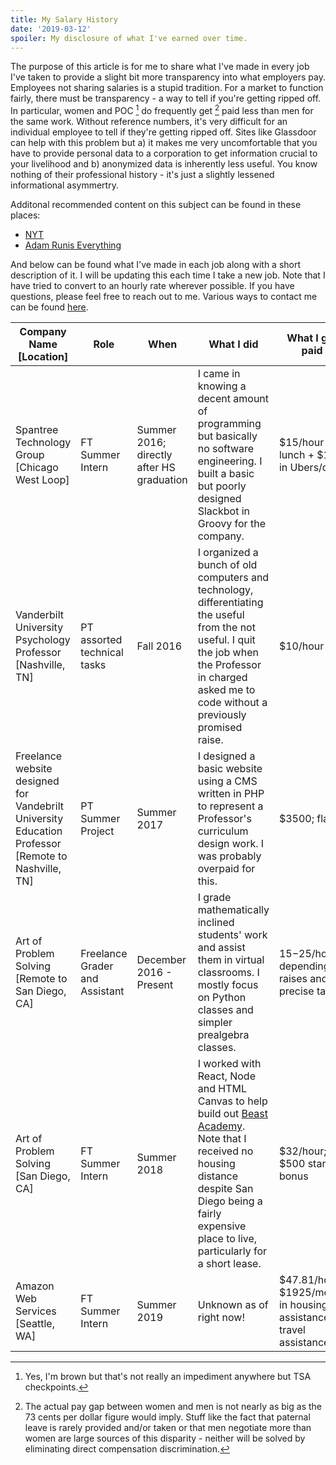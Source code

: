 ```yaml
---
title: My Salary History
date: '2019-03-12'
spoiler: My disclosure of what I've earned over time.
---
```


The purpose of this article is for me to share what I've made in every job I've taken to provide a slight bit more transparency into what employers pay. Employees not sharing salaries is a stupid tradition. For a market to function fairly, there must be transparency - a way to tell if you're getting ripped off. In particular, women and POC [^1] do frequently get [^2] paid less than men for the same work. Without reference numbers, it's very difficult for an individual employee to tell if they're getting ripped off. Sites like Glassdoor can help with this problem but a) it makes me very uncomfortable that you have to provide personal data to a corporation to get information crucial to your livelihood and b) anonymized data is inherently less useful. You know nothing of their professional history - it's just a slightly lessened informational asymmertry.

Additonal recommended content on this subject can be found in these places:

- [NYT](https://www.nytimes.com/2018/08/31/smarter-living/pay-secrecy-national-labor-rights-act.html)
- [Adam Runis Everything](https://www.youtube.com/watch?v=7xH7eGFuSYI)

And below can be found what I've made in each job along with a short description of it. I will be updating this each time I take a new job. Note that I have tried to convert to an hourly rate wherever possible. If you have questions, please feel free to reach out to me. Various ways to contact me can be found [here](https://benc.io).

| Company Name [Location]                                                                            | Role                           | When                                      | What I did                                                                                                                                                                                                                                | What I got paid                                                   |
| -------------------------------------------------------------------------------------------------- | ------------------------------ | ----------------------------------------- | ----------------------------------------------------------------------------------------------------------------------------------------------------------------------------------------------------------------------------------------- | ----------------------------------------------------------------- |
| Spantree Technology Group [Chicago West Loop]                                                      | FT Summer Intern               | Summer 2016; directly after HS graduation | I came in knowing a decent amount of programming but basically no software engineering. I built a basic but poorly designed Slackbot in Groovy for the company.                                                                           | $15/hour + lunch + $12 in Ubers/day                               |
| Vanderbilt University Psychology Professor [Nashville, TN]                                         | PT assorted technical tasks    | Fall 2016                                 | I organized a bunch of old computers and technology, differentiating the useful from the not useful. I quit the job when the Professor in charged asked me to code without a previously promised raise.                                   | \$10/hour                                                         |
| Freelance website designed for Vandebrilt University Education Professor [Remote to Nashville, TN] | PT Summer Project              | Summer 2017                               | I designed a basic website using a CMS written in PHP to represent a Professor's curriculum design work. I was probably overpaid for this.                                                                                                | \$3500; flat                                                      |
| Art of Problem Solving [Remote to San Diego, CA]                                                   | Freelance Grader and Assistant | December 2016 - Present                   | I grade mathematically inclined students' work and assist them in virtual classrooms. I mostly focus on Python classes and simpler prealgebra classes.                                                                                    | $15-$25/hour; depending on raises and precise task.               |
| Art of Problem Solving [San Diego, CA]                                                             | FT Summer Intern               | Summer 2018                               | I worked with React, Node and HTML Canvas to help build out [Beast Academy](https://beastacademy.com). Note that I received no housing distance despite San Diego being a fairly expensive place to live, particularly for a short lease. | $32/hour; $500 starting bonus                                     |
| Amazon Web Services [Seattle, WA]                                                                  | FT Summer Intern               | Summer 2019                               | Unknown as of right now!                                                                                                                                                                                                                  | $47.81/hour; $1925/month in housing assistance; travel assistance |

[^1]: Yes, I'm brown but that's not really an impediment anywhere but TSA checkpoints.
[^2]: The actual pay gap between women and men is not nearly as big as the 73 cents per dollar figure would imply. Stuff like the fact that paternal leave is rarely provided and/or taken or that men negotiate more than women are large sources of this disparity - neither will be solved by eliminating direct compensation discrimination.
